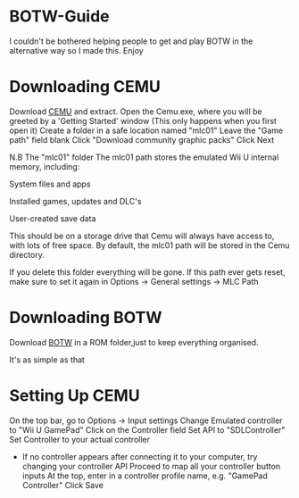 # BOTW-Guide
I couldn't be bothered helping people to get and play BOTW in the alternative way so I made this. Enjoy

# Downloading CEMU
Download [CEMU](https://cemu.info/releases/cemu_1.27.1.zip) and extract.
Open the Cemu.exe, where you will be greeted by a 'Getting Started' window (This only happens when you first open it)
Create a folder in a safe location named "mlc01"
Leave the "Game path" field blank
Click "Download community graphic packs"
Click Next

N.B The "mlc01" folder The mlc01 path stores the emulated Wii U internal memory, including:

System files and apps

Installed games, updates and DLC's

User-created save data

This should be on a storage drive that Cemu will always have access to, with lots of free space. By default, the mlc01 path will be stored in the Cemu directory.

If you delete this folder everything will be gone. If this path ever gets reset, make sure to set it again in Options -> General settings -> MLC Path

# Downloading BOTW
Download [BOTW](https://archive.org/download/nintendo-wii-u-usa-full-set-wua-format-embedded-dlc-updates/The%20Legend%20of%20Zelda%20-%20Breath%20of%20the%20Wild%20%28USA%29%20%28DLC%29%20%28v208%29.wua)
in a ROM folder,just to keep everything organised.

It's as simple as that

# Setting Up CEMU

On the top bar, go to Options -> Input settings
Change Emulated controller to "Wii U GamePad"
Click on the Controller field
Set API to "SDLController"
Set Controller to your actual controller
 - If no controller appears after connecting it to your computer, try changing your controller API
Proceed to map all your controller button inputs
At the top, enter in a controller profile name, e.g. "GamePad Controller"
Click Save
